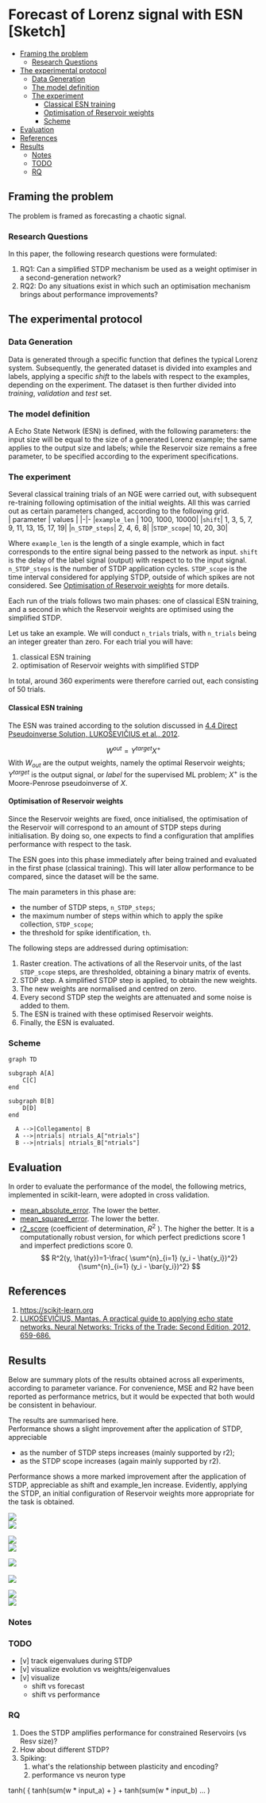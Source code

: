 # Forecast of Lorenz signal with ESN \[Sketch\]

- [Framing the problem](#framing-the-problem)
  - [Research Questions](#research-questions)
- [The experimental protocol](#the-experimental-protocol)
  - [Data Generation](#data-generation)
  - [The model definition](#the-model-definition)
  - [The experiment](#the-experiment)
    - [Classical ESN training](#classical-esn-training)
    - [Optimisation of Reservoir weights](#optimisation-of-reservoir-weights)
    - [Scheme](#scheme)
- [Evaluation](#evaluation)
- [References](#references)
- [Results](#results)
  - [Notes](#notes)
  - [TODO](#todo)
  - [RQ](#rq)

## Framing the problem

The problem is framed as forecasting a chaotic signal.

### Research Questions

In this paper, the following research questions were formulated:

1. RQ1: Can a simplified STDP mechanism be used as a weight optimiser in a second-generation network?
2. RQ2: Do any situations exist in which such an optimisation mechanism brings about performance improvements?

## The experimental protocol

### Data Generation

Data is generated through a specific function that defines the typical Lorenz system.
Subsequently, the generated dataset is divided into examples and labels, applying a specific *shift* to the labels with respect to the examples, depending on the experiment.
The dataset is then further divided into *training*, *validation* and *test* set.

### The model definition

A Echo State Network (ESN) is defined, with the following parameters: the input size will be equal to the size of a generated Lorenz example; the same applies to the output size and labels; while the Reservoir size remains a free parameter, to be specified according to the experiment specifications.

### The experiment

Several classical training trials of an NGE were carried out, with subsequent re-training following optimisation of the initial weights.
All this was carried out as certain parameters changed, according to the following grid.  
| parameter | values |
|-|-
|`example_len` | 100, 1000, 10000|
|`shift`| 1, 3, 5, 7, 9, 11, 13, 15, 17, 19|
|`n_STDP_steps`| 2, 4, 6, 8|
|`STDP_scope`| 10, 20, 30|

Where `example_len` is the length of a single example, which in fact corresponds to the entire signal being passed to the network as input. `shift` is the delay of the label signal (output) with respect to to the input signal.
`n_STDP_steps` is the number of STDP application cycles. 
`STDP_scope` is the time interval considered for applying STDP, outside of which spikes are not considered. See [Optimisation of Reservoir weights](#optimisation-of-reservoir-weights) for more details.

Each run of the trials follows two main phases: one of classical ESN training, and a second in which the Reservoir weights are optimised using the simplified STDP.

Let us take an example. We will conduct `n_trials` trials, with `n_trials` being an integer greater than zero. For each trial you will have:

1. classical ESN training
2. optimisation of Reservoir weights with simplified STDP

In total, around 360 experiments were therefore carried out, each consisting of 50 trials.

#### Classical ESN training

The ESN was trained according to the solution discussed in  [4.4 Direct Pseudoinverse Solution, LUKOŠEVIČIUS et al., 2012](#references).

$$W^{out}=Y^{target}X^+$$
With $W_{out}$ are the output weights, namely the optimal Reservoir weights; $Y^{target}$ is the output signal, or *label* for the supervised ML problem; $X^+$ is the Moore-Penrose pseudoinverse of $X$.

#### Optimisation of Reservoir weights

Since the Reservoir weights are fixed, once initialised, the optimisation of the Reservoir will correspond to an amount of STDP steps during initialisation. By doing so, one expects to find a configuration that amplifies performance with respect to the task.

The ESN goes into this phase immediately after being trained and evaluated in the first phase (classical training). This will later allow performance to be compared, since the dataset will be the same.

The main parameters in this phase are:

- the number of STDP steps, `n_STDP_steps`;
- the maximum number of steps within which to apply the spike collection, `STDP_scope`;
- the threshold for spike identification, `th`.

The following steps are addressed during optimisation:

1. Raster creation. The activations of all the Reservoir units, of the last `STDP_scope` steps, are thresholded, obtaining a binary matrix of events.
2. STDP step. A simplified STDP step is applied, to obtain the new weights.
3. The new weights are normalised and centred on zero.
4. Every second STDP step the weights are attenuated and some noise is added to them.
5. The ESN is trained with these optimised Reservoir weights.
6. Finally, the ESN is evaluated.

### Scheme

```mermaid
graph TD

subgraph A[A]
    C[C]
end

subgraph B[B]
    D[D]
end

  A -->|Collegamento| B
  A -->|ntrials| ntrials_A["ntrials"]
  B -->|ntrials| ntrials_B["ntrials"]

```

## Evaluation

In order to evaluate the performance of the model, the following metrics, implemented in scikit-learn, were adopted in cross validation.

- [mean_absolute_error](https://scikit-learn.org/stable/modules/generated/sklearn.metrics.mean_absolute_error.html#sklearn.metrics.mean_absolute_error). The lower the better.
- [mean_squared_error](https://scikit-learn.org/stable/modules/generated/sklearn.metrics.mean_squared_error.html). The lower the better.
- [r2_score](https://scikit-learn.org/stable/modules/generated/sklearn.metrics.r2_score.html) (coefficient of determination, $R^2$ ). The higher the better. It is a computationally robust version, for which perfect predictions score 1 and imperfect predictions score 0.  
$$
R^2(y, \hat{y})=1-\frac{ \sum^{n}_{i=1} (y_i - \hat{y_i})^2}{\sum^{n}_{i=1} (y_i - \bar{y_i})^2}
$$


## References

1. https://scikit-learn.org
2. [LUKOŠEVIČIUS, Mantas. A practical guide to applying echo state networks.
     Neural Networks: Tricks of the Trade: Second Edition, 2012, 659-686.](https://www.ai.rug.nl/minds/uploads/PracticalESN.pdf)


## Results

Below are summary plots of the results obtained across all experiments, according to parameter variance.
For convenience, MSE and R2 have been reported as performance metrics, but it would be expected that both would be consistent in behaviour.

The results are summarised here.  
Performance shows a slight improvement after the application of STDP, appreciable
- as the number of STDP steps increases (mainly supported by r2); 
- as the STDP scope increases (again mainly supported by r2).

Performance shows a more marked improvement after the application of STDP, appreciable as shift and example_len increase. Evidently, applying the STDP, an initial configuration of Reservoir weights more appropriate for the task is obtained.

<img src='./data/exp-example_len-shift-n_STDP_steps-STDP_scope/results/comparison-r2_vs_n_STDP_steps.png' ><br>
<img src='./data/exp-example_len-shift-n_STDP_steps-STDP_scope/results/comparison-mse_vs_n_STDP_steps.png' ><br>

<img src='./data/exp-example_len-shift-n_STDP_steps-STDP_scope/results/comparison-r2_vs_STDP_scope.png' ><br>
<img src='./data/exp-example_len-shift-n_STDP_steps-STDP_scope/results/comparison-mse_vs_STDP_scope.png' ><br>  

<img src='./data/exp-example_len-shift-n_STDP_steps-STDP_scope/results/comparison-r2_vs_shift.png' ><br>  
<img src='./data/exp-example_len-shift-n_STDP_steps-STDP_scope/results/comparison-mse_vs_shift.png' ><br>

<img src='./data/exp-example_len-shift-n_STDP_steps-STDP_scope/results/comparison-r2_vs_example_len.png' ><br>
<img src='./data/exp-example_len-shift-n_STDP_steps-STDP_scope/results/comparison-mse_vs_example_len.png' ><br> 


### Notes

### TODO

- [v] track eigenvalues during STDP
- [v] visualize evolution vs weights/eigenvalues
- [v] visualize
  - shift vs forecast
  - shift vs performance

### RQ

1. Does the STDP amplifies performance for constrained Reservoirs (vs Resv size)?
2. How about different STDP?
3. Spiking:
    1. what's the relationship between plasticity and encoding?
    2. performance vs neuron type

tanh(
    {
        tanh(sum(w * input_a) + 
    } + tanh(sum(w * input_b) ...
)